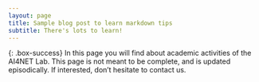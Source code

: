 ```yaml
---
layout: page
title: Sample blog post to learn markdown tips
subtitle: There's lots to learn!
---
```


{: .box-success}
In this page you will find about  academic activities of the AI4NET Lab. This page is not meant to be complete, and is updated  episodically. If interested, don’t hesitate to  contact us.

